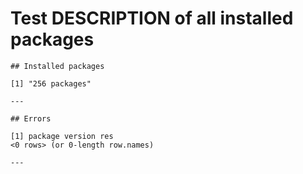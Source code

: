 # Test DESCRIPTION of all installed packages

    
    
    ## Installed packages 
    
    [1] "256 packages"
    
    ---
    
    ## Errors 
    
    [1] package version res    
    <0 rows> (or 0-length row.names)
    
    ---

